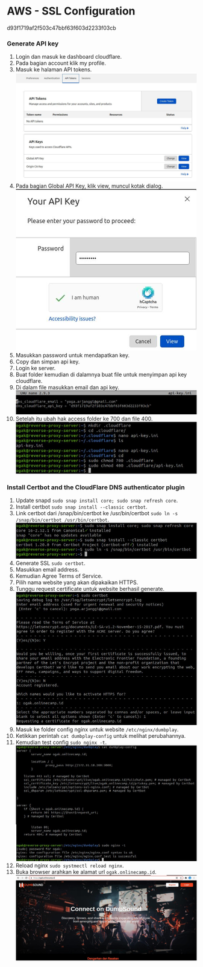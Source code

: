 # AWS - SSL Configuration
d93f1719af2f503c47bbf63f603d2233f03cb

### Generate API key ###
1. Login dan masuk ke dashboard cloudflare.
2. Pada bagian account klik my profile.
3. Masuk ke halaman API tokens.
![SSL Configuration](screenshot/gambar0.jpg)
4. Pada bagian Global API Key, klik view, muncul kotak dialog. <br />
![SSL Configuration](screenshot/gambar1.jpg)
5. Masukkan password untuk mendapatkan key.
6. Copy dan simpan api key.
7. Login ke server.
8. Buat folder kemudian di dalamnya buat file untuk menyimpan api key cloudflare.
9. Di dalam file masukkan email dan api key.
![SSL Configuration](screenshot/gambar2.jpg)
10. Setelah itu ubah hak access folder ke 700 dan file 400.
![SSL Configuration](screenshot/gambar3.jpg)

### Install Certbot and the CloudFlare DNS authenticator plugin ###
1. Update snapd ``sudo snap install core; sudo snap refresh core``.
2. Install certbot ``sudo snap install --classic certbot``.
3. Link certbot dari /snap/bin/certbot ke /usr/bin/certbot ``sudo ln -s /snap/bin/certbot /usr/bin/certbot``.
![Install Certbot](screenshot/gambar5.jpg)
4. Generate SSL ``sudo certbot``.
5. Masukkan email address.
6. Kemudian Agree Terms of Service.
7. Pilih nama website yang akan dipakaikan HTTPS.
8. Tunggu request certificate untuk website berhasil generate.
![Install Certbot](screenshot/gambar6.jpg)
9. Masuk ke folder config nginx untuk website ``/etc/nginx/dumbplay``.
10. Ketikkan perintah ``cat dumbplay-config`` untuk melihat perubahannya.
11. Kemudian test config ``sudo nginx -t``.
![Install Certbot](screenshot/gambar7.jpg)
12. Reload nginx ``sudo systmectl reload nginx``.
13. Buka browser arahkan ke alamat url ``ogak.onlinecamp.id``.
![Install Certbot](screenshot/gambar8.jpg)
